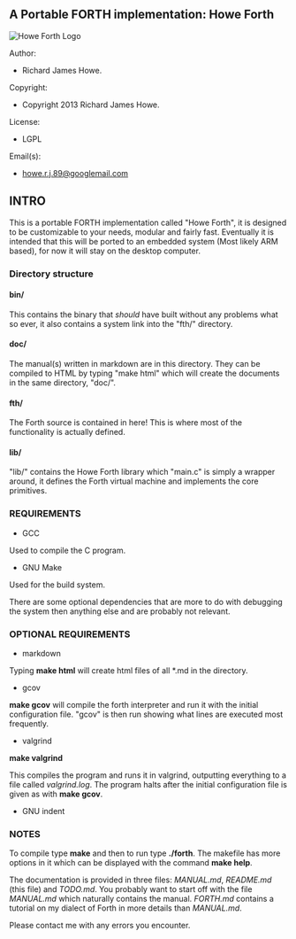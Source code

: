 ## A Portable FORTH implementation: Howe Forth

![Howe Forth Logo](https://raw.github.com/howerj/c-forth/master/doc/logo.png "By the power of HOWE FORTH!")


Author:             

* Richard James Howe.

Copyright:          

* Copyright 2013 Richard James Howe.

License:            

* LGPL

Email(s):              

* howe.r.j.89@googlemail.com

## INTRO

This is a portable FORTH implementation called "Howe Forth", it is designed to
be customizable to your needs, modular and fairly fast. Eventually it is
intended that this will be ported to an embedded system (Most likely ARM based),
for now it will stay on the desktop computer.

### Directory structure

#### bin/

This contains the binary that *should* have built without any problems what so
ever, it also contains a system link into the "fth/" directory.

#### doc/

The manual(s) written in markdown are in this directory. They can be compiled to
HTML by typing "make html" which will create the documents in the same
directory, "doc/".

#### fth/

The Forth source is contained in here! This is where most of the functionality
is actually defined.

#### lib/

"lib/" contains the Howe Forth library which "main.c" is simply a wrapper
around, it defines the Forth virtual machine and implements the core primitives.

### REQUIREMENTS

* GCC

Used to compile the C program.

* GNU Make

Used for the build system.

There are some optional dependencies that are more to do with debugging the
system then anything else and are probably not relevant. 

### OPTIONAL REQUIREMENTS

* markdown

Typing **make html** will create html files of all \*.md in the directory. 

* gcov

**make gcov** will compile the forth interpreter and run it with the initial
configuration file. "gcov" is then run showing what lines are executed most
frequently.

* valgrind

**make valgrind**

This compiles the program and runs it in valgrind, outputting everything to a
file called *valgrind.log*. The program halts after the initial configuration
file is given as with **make gcov**.

* GNU indent

### NOTES

To compile type **make** and then to run type **./forth**. The makefile has more
options in it which can be displayed with the command **make help**.

The documentation is provided in three files: *MANUAL.md*, *README.md* (this
file) and *TODO.md*. You probably want to start off with the file *MANUAL.md*
which naturally contains the manual. *FORTH.md* contains a tutorial on my
dialect of Forth in more details than *MANUAL.md*.

Please contact me with any errors you encounter.

